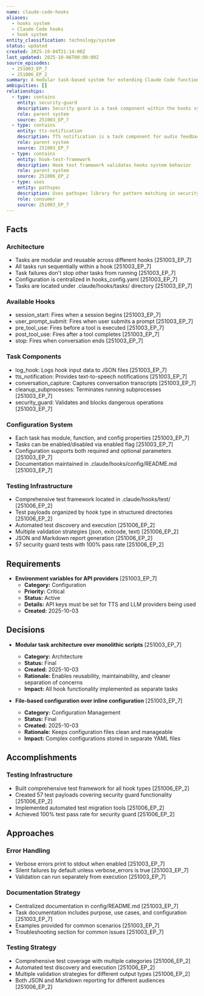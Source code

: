 ```yaml
---
name: claude-code-hooks
aliases:
  - hooks system
  - Claude Code hooks
  - hook system
entity_classification: technology/system
status: updated
created: 2025-10-04T21:14:00Z
last_updated: 2025-10-06T00:00:00Z
source_episodes:
  - 251003_EP_7
  - 251006_EP_2
summary: A modular task-based system for extending Claude Code functionality through configurable hooks that execute at specific lifecycle events
ambiguities: []
relationships:
  - type: contains
    entity: security-guard
    description: Security guard is a task component within the hooks system
    role: parent system
    source: 251003_EP_7
  - type: contains
    entity: tts-notification
    description: TTS notification is a task component for audio feedback
    role: parent system
    source: 251003_EP_7
  - type: contains
    entity: hook-test-framework
    description: Hook test framework validates hooks system behavior
    role: parent system
    source: 251006_EP_2
  - type: uses
    entity: pathspec
    description: Uses pathspec library for pattern matching in security tasks
    role: consumer
    source: 251003_EP_7
---
```


## Facts

### Architecture
- Tasks are modular and reusable across different hooks [251003_EP_7]
- All tasks run sequentially within a hook [251003_EP_7]
- Task failures don't stop other tasks from running [251003_EP_7]
- Configuration is centralized in hooks_config.yaml [251003_EP_7]
- Tasks are located under .claude/hooks/tasks/ directory [251003_EP_7]

### Available Hooks
- session_start: Fires when a session begins [251003_EP_7]
- user_prompt_submit: Fires when user submits a prompt [251003_EP_7]
- pre_tool_use: Fires before a tool is executed [251003_EP_7]
- post_tool_use: Fires after a tool completes [251003_EP_7]
- stop: Fires when conversation ends [251003_EP_7]

### Task Components
- log_hook: Logs hook input data to JSON files [251003_EP_7]
- tts_notification: Provides text-to-speech notifications [251003_EP_7]
- conversation_capture: Captures conversation transcripts [251003_EP_7]
- cleanup_subprocesses: Terminates running subprocesses [251003_EP_7]
- security_guard: Validates and blocks dangerous operations [251003_EP_7]

### Configuration System
- Each task has module, function, and config properties [251003_EP_7]
- Tasks can be enabled/disabled via enabled flag [251003_EP_7]
- Configuration supports both required and optional parameters [251003_EP_7]
- Documentation maintained in .claude/hooks/config/README.md [251003_EP_7]

### Testing Infrastructure
- Comprehensive test framework located in .claude/hooks/test/ [251006_EP_2]
- Test payloads organized by hook type in structured directories [251006_EP_2]
- Automated test discovery and execution [251006_EP_2]
- Multiple validation strategies (json, exitcode, text) [251006_EP_2]
- JSON and Markdown report generation [251006_EP_2]
- 57 security guard tests with 100% pass rate [251006_EP_2]

## Requirements

- **Environment variables for API providers** [251003_EP_7]
  - **Category:** Configuration
  - **Priority:** Critical
  - **Status:** Active
  - **Details:** API keys must be set for TTS and LLM providers being used
  - **Created:** 2025-10-03

## Decisions

- **Modular task architecture over monolithic scripts** [251003_EP_7]
  - **Category:** Architecture
  - **Status:** Final
  - **Created:** 2025-10-03
  - **Rationale:** Enables reusability, maintainability, and cleaner separation of concerns
  - **Impact:** All hook functionality implemented as separate tasks

- **File-based configuration over inline configuration** [251003_EP_7]
  - **Category:** Configuration Management
  - **Status:** Final
  - **Created:** 2025-10-03
  - **Rationale:** Keeps configuration files clean and manageable
  - **Impact:** Complex configurations stored in separate YAML files

## Accomplishments

### Testing Infrastructure
- Built comprehensive test framework for all hook types [251006_EP_2]
- Created 57 test payloads covering security guard functionality [251006_EP_2]
- Implemented automated test migration tools [251006_EP_2]
- Achieved 100% test pass rate for security guard [251006_EP_2]

## Approaches

### Error Handling
- Verbose errors print to stdout when enabled [251003_EP_7]
- Silent failures by default unless verbose_errors is true [251003_EP_7]
- Validation can run separately from execution [251003_EP_7]

### Documentation Strategy
- Centralized documentation in config/README.md [251003_EP_7]
- Task documentation includes purpose, use cases, and configuration [251003_EP_7]
- Examples provided for common scenarios [251003_EP_7]
- Troubleshooting section for common issues [251003_EP_7]

### Testing Strategy
- Comprehensive test coverage with multiple categories [251006_EP_2]
- Automated test discovery and execution [251006_EP_2]
- Multiple validation strategies for different output types [251006_EP_2]
- Both JSON and Markdown reporting for different audiences [251006_EP_2]

